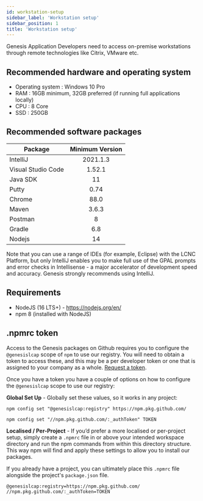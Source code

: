 ```yaml
---
id: workstation-setup
sidebar_label: 'Workstation setup'
sidebar_position: 1
title: 'Workstation setup'
---
```


Genesis Application Developers need to access on-premise workstations through remote technologies like Citrix, VMware etc.

## Recommended hardware and operating system

* Operating system : Windows 10 Pro
* RAM : 16GB minimum, 32GB preferred (if running full applications locally)
* CPU : 8 Core
* SSD : 250GB

## Recommended software packages

| Package	| Minimum Version| 
|--------------|:-----:|
| IntelliJ	| 2021.1.3|
|Visual Studio Code	| 1.52.1|
|Java SDK| 11|
| Putty	| 0.74|
| Chrome | 88.0|
| Maven	| 3.6.3|
| Postman	| 8|
| Gradle  | 6.8|
| Nodejs  |14|

Note that you can use a range of IDEs (for example, Eclipse) with the LCNC Platform, but only IntelliJ enables you to make full use of the GPAL prompts and error checks in Intellisense - a major accelerator of development speed and accuracy. Genesis strongly recommends using IntelliJ.

## Requirements

* NodeJS (16 LTS+) - https://nodejs.org/en/
* npm 8 (installed with NodeJS)

## .npmrc token

Access to the Genesis packages on Github requires you to configure the `@genesislcap` scope of `npm` to use our
registry. You will need to obtain a token to access these, and this may be a per developer token or one that is assigned
to your company as a whole. [Request a token](https://genesis.global/contact-us/).

Once you have a token you have a couple of options on how to configure the `@genesislcap` scope to use our registry:

**Global Set Up** - Globally set these values, so it works in any project:

```shell
npm config set "@genesislcap:registry" https://npm.pkg.github.com/
```

```shell
npm config set "//npm.pkg.github.com/:_authToken" TOKEN
```

**Localised / Per-Project** - If you’d prefer a more localised or per-project setup, simply create a `.npmrc` file in or
above your intended workspace directory and run the npm commands from within this directory structure. This way npm will
find and apply these settings to allow you to install our packages.

If you already have a project, you can ultimately place this `.npmrc` file alongside the project's `package.json` file.

```shell
@genesislcap:registry=https://npm.pkg.github.com/
//npm.pkg.github.com/:_authToken=TOKEN
```